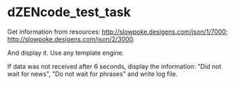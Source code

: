 # dZENcode_test_task

Get information from resources: http://slowpoke.desigens.com/json/1/7000; http://slowpoke.desigens.com/json/2/3000.

And display it. Use any template engine.

If data was not received after 6 seconds, display the information: "Did not wait for news", "Do not wait for phrases" and write log file.
